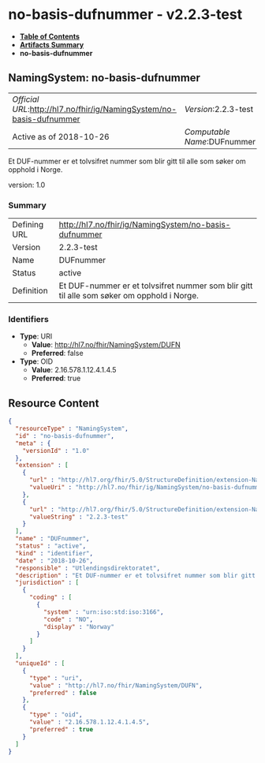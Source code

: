 # no-basis-dufnummer - v2.2.3-test

* [**Table of Contents**](toc.md)
* [**Artifacts Summary**](artifacts.md)
* **no-basis-dufnummer**

## NamingSystem: no-basis-dufnummer 

| | |
| :--- | :--- |
| *Official URL*:http://hl7.no/fhir/ig/NamingSystem/no-basis-dufnummer | *Version*:2.2.3-test |
| Active as of 2018-10-26 | *Computable Name*:DUFnummer |

 
Et DUF-nummer er et tolvsifret nummer som blir gitt til alle som søker om opphold i Norge. 

version: 1.0

### Summary

| | |
| :--- | :--- |
| Defining URL | http://hl7.no/fhir/ig/NamingSystem/no-basis-dufnummer |
| Version | 2.2.3-test |
| Name | DUFnummer |
| Status | active |
| Definition | Et DUF-nummer er et tolvsifret nummer som blir gitt til alle som søker om opphold i Norge. |

### Identifiers

* **Type**: URI
  * **Value**: http://hl7.no/fhir/NamingSystem/DUFN
  * **Preferred**: false
* **Type**: OID
  * **Value**: 2.16.578.1.12.4.1.4.5
  * **Preferred**: true



## Resource Content

```json
{
  "resourceType" : "NamingSystem",
  "id" : "no-basis-dufnummer",
  "meta" : {
    "versionId" : "1.0"
  },
  "extension" : [
    {
      "url" : "http://hl7.org/fhir/5.0/StructureDefinition/extension-NamingSystem.url",
      "valueUri" : "http://hl7.no/fhir/ig/NamingSystem/no-basis-dufnummer"
    },
    {
      "url" : "http://hl7.org/fhir/5.0/StructureDefinition/extension-NamingSystem.version",
      "valueString" : "2.2.3-test"
    }
  ],
  "name" : "DUFnummer",
  "status" : "active",
  "kind" : "identifier",
  "date" : "2018-10-26",
  "responsible" : "Utlendingsdirektoratet",
  "description" : "Et DUF-nummer er et tolvsifret nummer som blir gitt til alle som søker om opphold i Norge. ",
  "jurisdiction" : [
    {
      "coding" : [
        {
          "system" : "urn:iso:std:iso:3166",
          "code" : "NO",
          "display" : "Norway"
        }
      ]
    }
  ],
  "uniqueId" : [
    {
      "type" : "uri",
      "value" : "http://hl7.no/fhir/NamingSystem/DUFN",
      "preferred" : false
    },
    {
      "type" : "oid",
      "value" : "2.16.578.1.12.4.1.4.5",
      "preferred" : true
    }
  ]
}

```
